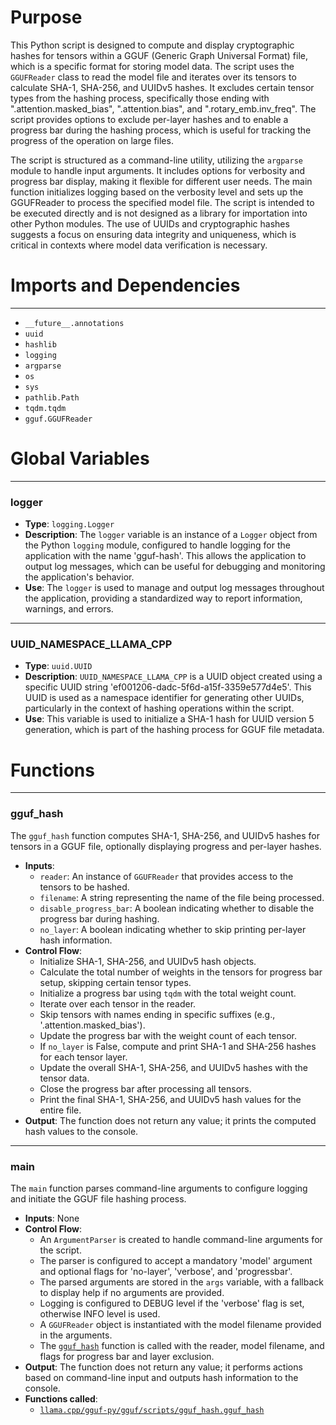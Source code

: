 # Purpose
This Python script is designed to compute and display cryptographic hashes for tensors within a GGUF (Generic Graph Universal Format) file, which is a specific format for storing model data. The script uses the `GGUFReader` class to read the model file and iterates over its tensors to calculate SHA-1, SHA-256, and UUIDv5 hashes. It excludes certain tensor types from the hashing process, specifically those ending with ".attention.masked_bias", ".attention.bias", and ".rotary_emb.inv_freq". The script provides options to exclude per-layer hashes and to enable a progress bar during the hashing process, which is useful for tracking the progress of the operation on large files.

The script is structured as a command-line utility, utilizing the `argparse` module to handle input arguments. It includes options for verbosity and progress bar display, making it flexible for different user needs. The main function initializes logging based on the verbosity level and sets up the GGUFReader to process the specified model file. The script is intended to be executed directly and is not designed as a library for importation into other Python modules. The use of UUIDs and cryptographic hashes suggests a focus on ensuring data integrity and uniqueness, which is critical in contexts where model data verification is necessary.
# Imports and Dependencies

---
- `__future__.annotations`
- `uuid`
- `hashlib`
- `logging`
- `argparse`
- `os`
- `sys`
- `pathlib.Path`
- `tqdm.tqdm`
- `gguf.GGUFReader`


# Global Variables

---
### logger
- **Type**: `logging.Logger`
- **Description**: The `logger` variable is an instance of a `Logger` object from the Python `logging` module, configured to handle logging for the application with the name 'gguf-hash'. This allows the application to output log messages, which can be useful for debugging and monitoring the application's behavior.
- **Use**: The `logger` is used to manage and output log messages throughout the application, providing a standardized way to report information, warnings, and errors.


---
### UUID\_NAMESPACE\_LLAMA\_CPP
- **Type**: `uuid.UUID`
- **Description**: `UUID_NAMESPACE_LLAMA_CPP` is a UUID object created using a specific UUID string 'ef001206-dadc-5f6d-a15f-3359e577d4e5'. This UUID is used as a namespace identifier for generating other UUIDs, particularly in the context of hashing operations within the script.
- **Use**: This variable is used to initialize a SHA-1 hash for UUID version 5 generation, which is part of the hashing process for GGUF file metadata.


# Functions

---
### gguf\_hash<!-- {{#callable:llama.cpp/gguf-py/gguf/scripts/gguf_hash.gguf_hash}} -->
The `gguf_hash` function computes SHA-1, SHA-256, and UUIDv5 hashes for tensors in a GGUF file, optionally displaying progress and per-layer hashes.
- **Inputs**:
    - `reader`: An instance of `GGUFReader` that provides access to the tensors to be hashed.
    - `filename`: A string representing the name of the file being processed.
    - `disable_progress_bar`: A boolean indicating whether to disable the progress bar during hashing.
    - `no_layer`: A boolean indicating whether to skip printing per-layer hash information.
- **Control Flow**:
    - Initialize SHA-1, SHA-256, and UUIDv5 hash objects.
    - Calculate the total number of weights in the tensors for progress bar setup, skipping certain tensor types.
    - Initialize a progress bar using `tqdm` with the total weight count.
    - Iterate over each tensor in the reader.
    - Skip tensors with names ending in specific suffixes (e.g., '.attention.masked_bias').
    - Update the progress bar with the weight count of each tensor.
    - If `no_layer` is False, compute and print SHA-1 and SHA-256 hashes for each tensor layer.
    - Update the overall SHA-1, SHA-256, and UUIDv5 hashes with the tensor data.
    - Close the progress bar after processing all tensors.
    - Print the final SHA-1, SHA-256, and UUIDv5 hash values for the entire file.
- **Output**: The function does not return any value; it prints the computed hash values to the console.


---
### main<!-- {{#callable:llama.cpp/gguf-py/gguf/scripts/gguf_hash.main}} -->
The `main` function parses command-line arguments to configure logging and initiate the GGUF file hashing process.
- **Inputs**: None
- **Control Flow**:
    - An `ArgumentParser` is created to handle command-line arguments for the script.
    - The parser is configured to accept a mandatory 'model' argument and optional flags for 'no-layer', 'verbose', and 'progressbar'.
    - The parsed arguments are stored in the `args` variable, with a fallback to display help if no arguments are provided.
    - Logging is configured to DEBUG level if the 'verbose' flag is set, otherwise INFO level is used.
    - A `GGUFReader` object is instantiated with the model filename provided in the arguments.
    - The [`gguf_hash`](#cpp/gguf-py/gguf/scripts/gguf_hashgguf_hash) function is called with the reader, model filename, and flags for progress bar and layer exclusion.
- **Output**: The function does not return any value; it performs actions based on command-line input and outputs hash information to the console.
- **Functions called**:
    - [`llama.cpp/gguf-py/gguf/scripts/gguf_hash.gguf_hash`](#cpp/gguf-py/gguf/scripts/gguf_hashgguf_hash)


